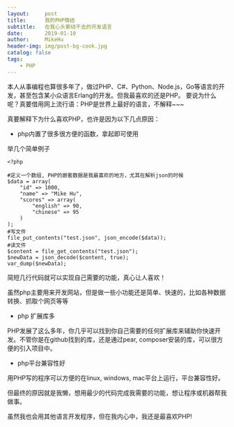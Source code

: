 ```yaml
---
layout:     post
title:      我的PHP情结
subtitle:   在我心头萦绕不去的开发语言
date:       2019-01-10
author:     MikeHu
header-img: img/post-bg-cook.jpg
catalog: false
tags:
    - PHP
---
```



本人从事编程也算很多年了，做过PHP、C#、Python、Node.js，Go等语言的开发，甚至包含某小众语言Erlang的开发。但我最喜欢的还是PHP。 要说为什么呢？真要借用网上流行语：PHP是世界上最好的语言，不解释~~~ 

真要解释下为什么喜欢PHP，也许是因为以下几点原因：

- php内置了很多很方便的函数，拿起即可使用

举几个简单例子
```
<?php

#定义一个数组, PHP的嵌套数据是我最喜欢的地方，尤其在解析json的时候
$data = array(
    "id" => 1000,
    "name" => "Mike Hu",
    "scores" => array(
        "english" => 90,
        "chinese" => 95
    )
);
#写文件
file_put_contents("test.json", json_encode($data));
#读文件
$content = file_get_contents("test.json");
$newData = json_decode($content, true);
var_dump($newData);

```
简短几行代码就可以实现自己需要的功能，真心让人喜欢！

虽然php主要用来开发网站，但是做一些小功能还是简单、快速的，比如各种数据转换、抓取个网页等等

- php 扩展库多

PHP发展了这么多年，你几乎可以找到你自己需要的任何扩展库来辅助你快速开发。不管你是在github找到的库，还是通过pear, composer安装的库，可以很方便的引入项目中。

- php平台兼容性好

用PHP写的程序可以方便的在linux, windows, mac平台上运行，平台兼容性好。

但最终的原因就是我懒，想用最少的代码完成我需要的功能，想让程序或机器帮我做事。

虽然我也会用其他语言开发程序，但在我内心中，我还是最喜欢PHP!

 

